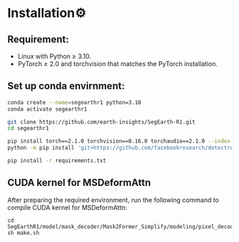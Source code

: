 # Installation⚙️

## Requirement:

* Linux with Python ≥ 3.10.
* PyTorch ≥ 2.0 and torchvision that matches the PyTorch installation.

## Set up conda envirnment:
```bash
conda create --name=segearthr1 python=3.10
conda activate segearthr1

git clone https://github.com/earth-insights/SegEarth-R1.git
cd segearthr1

pip install torch==2.1.0 torchvision==0.16.0 torchaudio==2.1.0 --index-url https://download.pytorch.org/whl/cu121
python -m pip install 'git+https://github.com/facebookresearch/detectron2.git'

pip install -r requirements.txt
```

## CUDA kernel for MSDeformAttn
After preparing the required environment, run the following command to compile CUDA kernel for MSDeformAttn:

```
cd SegEarthR1/model/mask_decoder/Mask2Former_Simplify/modeling/pixel_decoder/ops
sh make.sh
```
